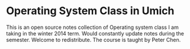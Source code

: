 Operating System Class in Umich
===
This is an open source notes collection of Operating system class I am taking in the winter 2014 term. Would constantly update notes during the semester. Welcome to redistribute. 
The course is taught by Peter Chen.

